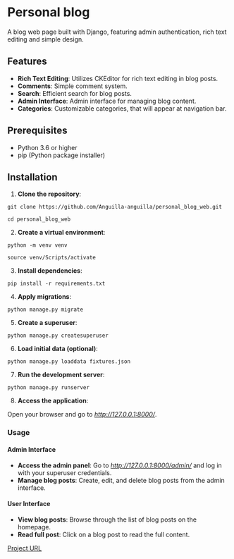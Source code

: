# Personal blog

A blog web page built with Django, featuring admin authentication, rich text editing and simple design.

## Features
- **Rich Text Editing**: Utilizes CKEditor for rich text editing in blog posts.
- **Comments**: Simple comment system.
- **Search**: Efficient search for blog posts.
- **Admin Interface**: Admin interface for managing blog content.
- **Categories**: Customizable categories, that will appear at navigation bar.

## Prerequisites

- Python 3.6 or higher
- pip (Python package installer)

## Installation

1. **Clone the repository**:

```git clone https://github.com/Anguilla-anguilla/personal_blog_web.git```

```cd personal_blog_web```

2. **Create a virtual environment**:

```python -m venv venv```

```source venv/Scripts/activate```

3. **Install dependencies**:

```pip install -r requirements.txt```

4. **Apply migrations**:

```python manage.py migrate```

5. **Create a superuser**:

```python manage.py createsuperuser```

6. **Load initial data (optional)**:

```python manage.py loaddata fixtures.json```

7. **Run the development server**:

```python manage.py runserver```

8. **Access the application**:

Open your browser and go to *http://127.0.0.1:8000/*.

### Usage

#### Admin Interface
- **Access the admin panel**: Go to *http://127.0.0.1:8000/admin/* and log in with your superuser credentials.
- **Manage blog posts**: Create, edit, and delete blog posts from the admin interface.

#### User Interface
- **View blog posts**: Browse through the list of blog posts on the homepage.
- **Read full post**: Click on a blog post to read the full content.

[Project URL](https://roadmap.sh/projects/personal-blog)
